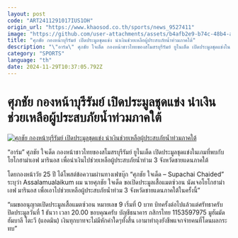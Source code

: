 ```yaml
---
layout: post
code: "ART2411291017IUS1OH"
origin_url: "https://www.khaosod.co.th/sports/news_9527411"
image: "https://github.com/user-attachments/assets/b4afb2e9-b74c-48b4-a688-c1d05eb5e491"
title: "ศุภชัย กองหน้าบุรีรัมย์ เปิดประมูลชุดแข่ง นำเงินช่วยเหลือผู้ประสบภัยน้ำท่วมภาคใต้"
description: "\"อาร์ม\" ศุภชัย ใจเด็ด กองหน้าชาวไทยของสโมสรบุรีรัมย์ ยูไนเต็ด เปิดประมูลชุดแข่งในเกมที่พบกับ โยโกฮาม่าเอฟ มารินอส เพื่อนำเงินไปช่วยเหลือผู้ประสบภัย"
category: "SPORTS"
language: "th"
date: 2024-11-29T10:37:05.792Z
---
```


# ศุภชัย กองหน้าบุรีรัมย์ เปิดประมูลชุดแข่ง นำเงินช่วยเหลือผู้ประสบภัยน้ำท่วมภาคใต้

[![ศุภชัย กองหน้าบุรีรัมย์ เปิดประมูลชุดแข่ง นำเงินช่วยเหลือผู้ประสบภัยน้ำท่วมภาคใต้](https://www.khaosod.co.th/wpapp/uploads/2024/11/supachai.jpg "ศุภชัย กองหน้าบุรีรัมย์ เปิดประมูลชุดแข่ง นำเงินช่วยเหลือผู้ประสบภัยน้ำท่วมภาคใต้")](https://www.khaosod.co.th/wpapp/uploads/2024/11/supachai.jpg)

“อาร์ม” ศุภชัย ใจเด็ด กองหน้าชาวไทยของสโมสรบุรีรัมย์ ยูไนเต็ด เปิดประมูลชุดแข่งในเกมที่พบกับ โยโกฮาม่าเอฟ มารินอส เพื่อนำเงินไปช่วยเหลือผู้ประสบภัยน้ำท่วม 3 จังหวัดชายแดนภาคใต้

โดยกองหน้าวัย 25 ปี ได้โพสต์ข้อความผ่านทางเฟซบุ๊ก “ศุภชัย ใจเด็ด – Supachai Chaided” ระบุว่า Assalamualaikum ผม นายศุภชัย ใจเด็ด ขอเปิดประมูลเสื้อแมตซ์วอน นัดเจอโยโกฮาม่าเอฟ มารินอส เพื่อเอาไปช่วยเหลือผู้ประสบภัยน้ำท่วม 3 จังหวัดชายแดนภาคใต้ในครั้งนี้”

“ผมขออนุญาตเปิดประมูลเสื้อแมตซ์วอน หมายเลข 9 เริ่มที่ 0 บาท บิทครั้งต่อไปแล้วแต่ศรัทธาครับ ปิดประมูลวันที่ 1 ธันวา เวลา 20.00 ขอบคุณครับ บัญชีธนาคาร กสิกรไทย 1153597975 มูฮัมมัดฮัมบาลี โตะวี (แอดมิน) เงินทุกบาทจะไม่มีหักค่าใดๆทั้งสิ้น เอามาทำถุงยังชีพแจกจ่ายคนที่โดนผลกระทบ”

